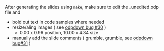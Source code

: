 After generating the slides using `make`, make sure to edit the _unedited.odp file and

* bold out text in code samples where needed
* resize/aling images ( see [odpdown bug #30](https://github.com/thorstenb/odpdown/issues/30) )
  * 0.00 x 0.96 position, 10.00 x 4.34 size
* manually add the slide comments ( grumble, grumble, see [odpdown bug#31](https://github.com/thorstenb/odpdown/issues/31) )